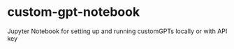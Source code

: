 # custom-gpt-notebook
Jupyter Notebook for setting up and running customGPTs locally or with API key
